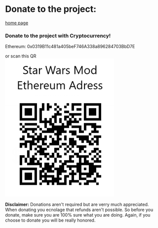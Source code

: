 # Donate to the project:

[home page](/STAR-WARS-MOD)

### Donate to the project with Cryptocurrency! 
Ethereum: 0x0319B11c481a405beF746A338a896284703BbD7E 

or scan this QR \
![test image](https://raw.githubusercontent.com/sheeeev66/STAR-WARS-MOD/master/Star%20Wars%20Mod%20Ethereum%20Adress.png)

**Disclaimer:** Donations aren't required but are verry much appreciated. When donating you ecnolage that refunds aren't possible. So before you donate, make sure you are 100% sure what you are doing. Again, if you choose to donate you will be really honored.
